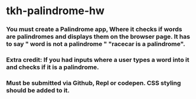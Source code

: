 # tkh-palindrome-hw
### You must create a Palindrome app, Where it checks if words are palindromes and displays them on the browser page. It has to say " word is not a palindrome " "racecar is a palindrome".
### Extra credit: If you had inputs where a user types a word into it and checks if it is a palindrome.
### Must be submitted via Github, Repl or codepen. CSS styling should be added to it.
